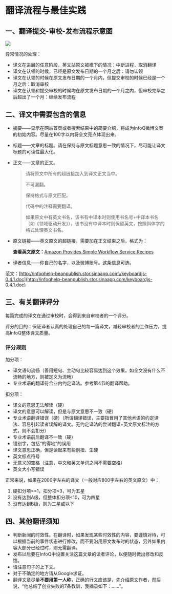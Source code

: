# **翻译流程与最佳实践**

## **一、翻译提交-审校-发布流程示意图**

![](http://twerc.github.io/images/raven_review.jpg)

异常情况的处理：

* 译文在进展的任意阶段，英文站原文被撤下的情况：中断进程，取消翻译
* 译文在认领的时候，已经是原文发布日期的一个月之后：请勿认领
* 译文在认领的时候在原文发布日期的一个月内，但提交审校的时候已经是一个月之后：取消审校
* 译文在认领和提交审校的时候均在原文发布日期的一个月之内，但审校完毕之后超出了一个月：继续发布流程

## **二、译文中需要包含的信息**

* 摘要——显示在网站首页或者搜索结果中的简要介绍，将成为InfoQ微博文案的初始内容。尽量在100字以内将全文亮点体现出来。
* 标题——文章的标题。请在保持与原文标题意思一致的情况下，尽可能让译文标题的可读性最大化。
* 正文——文章的正文。

  > 请将原文中所有的超链接加入到译文正文当中。
  >
  > 不可漏翻。
  >
  > 保持格式与原文匹配。
  >
  > 代码中的注释需要翻译。
  >
  > 如果原文中有英文书名，该书有中译本时则使用书名号+中译本书名（如《领域驱动开发》），该书没有中译本时则保留英文，按照斜体字的格式处理英文书名。

* 原文链接——英文原文的超链接，需要加在正文结束之后。格式为：

  **查看英文原文：**[Amazon Provides Simple Workflow Service Recipes](http://www.infoq.com/news/2012/11/swfrecipes)

* 译者信息——你自己的名字，以及微博账号。这条信息可选。

范文：[http://infoqhelp-beanpublish.stor.sinaapp.com\/keyboardjs-0.4.1.doc](http://infoqhelp-beanpublish.stor.sinaapp.com/keyboardjs-0.4.1.doc)

## **三、有关翻译评分**

每篇完成的译文在通过审校时，会得到来自审校者的一个评分。

评分的目的：保证译者认真的处理自己的每一篇译文，减轻审校者的工作压力，提高InfoQ整体译文质量。

### **评分规则**

加分项：

* 译文语句流畅（善用短句、主动句比较容易达到这个效果。如全文没有什么不流畅的地方，则被定义为流畅）
* 专业术语的翻译符合业内约定译法。参考第4节的翻译帮助。

扣分项：

* 译文的意思无法解读（硬）
* 译文的意思可以解读，但是与原文意思不一致（硬）
* 专业术语翻译错误（硬）（所谓翻译错误，主要指冒用了其他术语的约定译法、容易引起读者误解的译文。无约定译法的尝试翻译+英文原文标注的方式，则不会扣分）
* 专业术语前后翻译不一致（硬）
* 错别字，包括“的得地”的误用
* 译文意思正确，但是读起来有些别扭、生硬
* 英文标点符号
* 无意义的空格（注意，中文和英文单词之间不需要空格）
* 英文大小写错误

正常来说，如果在2000字左右的译文（一般对应800字左右的英文原文）中：

1. 硬扣分项&lt;=1，扣分项&lt;3，可为五星
2. 没有达到A级，但整体扣分项&lt;10，可为四星
3. 没有达到B级，则为三星或以下

## **四、其他翻译须知**

* 判断新闻的时效性。在翻译时，如果发现某些时效性的内容，要谨慎对待，可以根据当前的事件状态进行修改，而不要沿用原文发布时的状态，另外如果内容大部分已经过时，则无需翻译。
* 发布以后要在InfoQ中设置关注这篇文章的读者评论，以便随时做出修改和反馈。
* 请注意句子的上下文。
* 对于不确定的地方请从Google求证。
* 翻译文章尽量**不要用第一人称**，正确的行文应该是，先介绍原文作者，然后说，“他总结了创业失败的7条教训，我摘录如下：……”。



